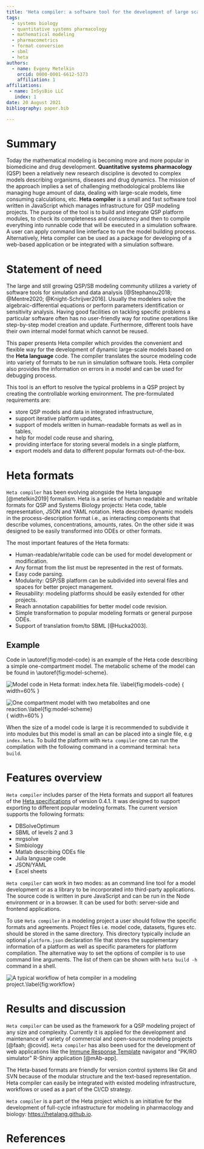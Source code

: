 ```yaml
---
title: 'Heta compiler: a software tool for the development of large scale QSP models and compilation into different formats'
tags:
  - systems biology
  - quantitative systems pharmacology
  - mathematical modeling
  - pharmacometrics
  - format conversion
  - sbml
  - heta
authors:
  - name: Evgeny Metelkin
    orcid: 0000-0001-6612-5373
    affiliation: 1
affiliations:
 - name: InSysBio LLC
   index: 1
date: 20 August 2021
bibliography: paper.bib

---
```


# Summary

Today the mathematical modeling is becoming more and more popular in biomedicine and drug development. __Quantitative systems pharmacology__ (QSP) been a relatively new research discipline is devoted to complex models describing organisms, diseases and drug dynamics. The mission of the approach implies a set of challenging methodological problems like managing huge amount of data, dealing with large-scale models, time consuming calculations, etc. __Heta compiler__ is a small and fast software tool written in JavaScript which manages infrastructure for QSP modeling projects. The purpose of the tool is to build and integrate QSP platform modules, to check its completeness and consistency and then to compile everything into runnable code that will be executed in a simulation software. A user can apply command line interface to run the model building process. Alternatively, Heta compiler can be used as a package for developing of a web-based application or be integrated with a simulation software.

# Statement of need

The large and still growing QSP/SB modeling community utilizes a variety of software tools for simulation and data analysis [@Stephanou2018; @Mentre2020; @Knight-Schrijver2016]. Usually the modelers solve the algebraic-differential equations or perform parameters identification or sensitivity analysis. Having good facilities on tackling specific problems a particular software often has no user-friendly way for routine operations like step-by-step model creation and update. Furthermore, different tools have their own internal model format which cannot be reused.

This paper presents Heta compiler which provides the convenient and flexible way for the development of dynamic large-scale models based on the __Heta language__ code. The compiler translates the source modeling code into variety of formats to be run in simulation software tools. Heta compiler also provides the information on errors in a model and can be used for debugging process.

This tool is an effort to resolve the typical problems in a QSP project by creating the controllable working environment.
The pre-formulated requirements are: 
-	store QSP models and data in integrated infrastructure, 
-	support iterative platform updates, 
-	support of models written in human-readable formats as well as in tables, 
-	help for model code reuse and sharing,
- providing interface for storing several models in a single platform,
-	export models and data to different popular formats out-of-the-box.

# Heta formats

`Heta compiler` has been evolving alongside the Heta language [@metelkin2019] formalism. Heta is a series of human readable and writable formats for QSP and Systems Biology projects: Heta code, table representation, JSON and YAML notation. Heta describes dynamic models in the process-description format i.e., as interacting components that describe volumes, concentrations, amounts, rates. On the other side it was designed to be easily transformed into ODEs or other formats. 

The most important features of the Heta formats:
-	Human-readable/writable code can be used for model development or modification.
- Any format from the list must be represented in the rest of formats.
-	Easy code parsing.
-	Modularity: QSP/SB platform can be subdivided into several files and spaces for better project management.
-	Reusability: modeling platforms should be easily extended for other projects.
-	Reach annotation capabilities for better model code revision.
-	Simple transformation to popular modeling formats or general purpose ODEs.
- Support of translation from/to SBML [@Hucka2003].

## Example

Code in \autoref{fig:model-code} is an example of the Heta code describing a simple one-compartment model. The metabolic scheme of the model can be found in \autoref{fig:model-scheme}.

![Model code in Heta format: `index.heta` file. \label{fig:models-code}](model-code.png) { width=60% }

![One compartment model with two metabolites and one reaction.\label{fig:model-scheme}](model-scheme.png){ width=60% }

When the size of a model code is large it is recommended to subdivide it into modules but this model is small an can be placed into a single file, e.g `index.heta`. To build the platform with `Heta compiler` one can run the compilation with the following command in a command terminal: `heta build`.

# Features overview

`Heta compiler` includes parser of the Heta formats and support all features of the [Heta specifications](https://hetalang.github.io/#/specifications/) of version 0.4.1. 
It was designed to support exporting to different popular modeling formats. The current version supports the following formats:
-	DBSolveOptimum
-	SBML of levels 2 and 3
-	mrgsolve
-	Simbiology
-	Matlab describing ODEs file
-	Julia language code
-	JSON/YAML
-	Excel sheets

`Heta compiler` can work in two modes: as an command line tool for a model development or as a library to be incorporated into third-party applications. 
The source code is written in pure JavaScript and can be run in the Node environment or in a browser.
It can be used for both: server-side and frontend applications.

To use `Heta compiler` in a modeling project a user should follow the specific formats and agreements.
Project files i.e. model code, datasets, figures etc. should be stored in the same directory.
This directory typically include an optional `platform.json` declaration file that stores the supplementary information of a platform as well as specific parameters for platform compilation.
The alternative way to set the options of compiler is to use command line arguments.
The list of them can be shown with `heta build -h` command in a shell.

![A typical workflow of `heta compiler` in a modeling project.\label{fig:workflow}](workflow.png)

# Results and discussion

`Heta compiler` can be used as the framework for a QSP modeling project of any size and complexity.  Currently it is applied for the development and maintenance of variety of commercial and open-source modeling projects [@faah; @covid].
`Heta compiler` has also been used for the development of web applications like the [Immune Response Template](https://irt.insysbio.com/) navigator and "PK/RO simulator" R-Shiny application [@mAb-app].

The Heta-based formats are friendly for version control systems like Git and SVN because of the modular structure and the text-based representation.
Heta compiler can easily be integrated with existed modeling infrastructure, workflows or used as a part of the CI/CD strategy.

`Heta compiler` is a part of the Heta project which is an initiative for the development of full-cycle infrastructure for modeling in pharmacology and biology: <https://hetalang.github.io>.

# References
